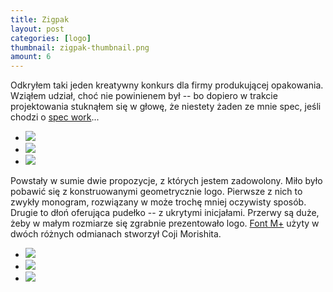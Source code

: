 ```yaml
---
title: Zigpak
layout: post
categories: [logo]
thumbnail: zigpak-thumbnail.png
amount: 6
---
```


Odkryłem taki jeden kreatywny konkurs dla firmy produkującej opakowania. Wziąłem udział, choć nie powinienem był -- bo dopiero w trakcie projektowania stuknąłem się w głowę, że niestety żaden ze mnie spec, jeśli chodzi o [spec work](http://no-spec.com)...

* [![][201]][201]
* [![][202]][202]
* [![][203]][203]

Powstały w sumie dwie propozycje, z których jestem zadowolony. Miło było pobawić się z konstruowanymi geometrycznie logo. Pierwsze z nich to zwykły monogram, rozwiązany w może trochę mniej oczywisty sposób. Drugie to dłoń oferująca pudełko -- z ukrytymi inicjałami. Przerwy są duże, żeby w małym rozmiarze się zgrabnie prezentowało logo. [Font M+](http://mplus-fonts.sourceforge.jp/) użyty w dwóch różnych odmianach stworzył Coji Morishita.

* [![][204]][204]
* [![][205]][205]
* [![][206]][206]

[201]: http://leszekpietrzak.com/images/201.png
[202]: http://leszekpietrzak.com/images/202.png
[203]: http://leszekpietrzak.com/images/203.png
[204]: http://leszekpietrzak.com/images/204.png
[205]: http://leszekpietrzak.com/images/205.png
[206]: http://leszekpietrzak.com/images/206.png